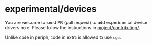 # experimental/devices

You are welcome to send PR (pull request) to add experimental device drivers
here. Please follow the instructions in
[project/contributing/](https://periph.io/project/contributing/).

Unlike code in periph, code in extra is allowed to use `cgo`.
